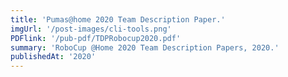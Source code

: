 ```yaml
---
title: 'Pumas@home 2020 Team Description Paper.'
imgUrl: '/post-images/cli-tools.png'
PDFlink: '/pub-pdf/TDPRobocup2020.pdf'
summary: 'RoboCup @Home 2020 Team Description Papers, 2020.'
publishedAt: '2020'
---
```

